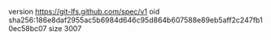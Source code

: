 version https://git-lfs.github.com/spec/v1
oid sha256:186e8daf2955ac5b6984d646c95d864b607588e89eb5aff2c247fb10ec58bc07
size 3007
